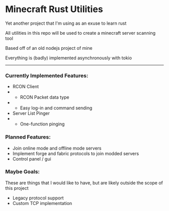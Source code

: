 # Minecraft Rust Utilities
Yet another project that I'm using as an exuse to learn rust

All utilities in this repo will be used to create a minecraft server scanning tool

Based off of an old nodejs project of mine

Everything is (badly) implemented asynchronously with tokio

---

### Currently Implemented Features:
- RCON Client
- - RCON Packet data type
- - Easy log-in and command sending
- Server List Pinger
- - One-function pinging

### Planned Features:
- Join online mode and offline mode servers
- Implement forge and fabric protocols to join modded servers
- Control panel / gui

### Maybe Goals:
These are things that I would like to have, but are likely outside the scope of this project
- Legacy protocol support
- Custom TCP implementation
